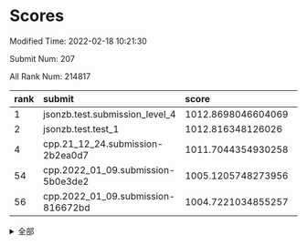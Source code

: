 # Scores

Modified Time: 2022-02-18 10:21:30

Submit Num: 207

All Rank Num: 214817

| rank |               submit               |       score        |       sigma        | pk_num |
| :--- | :--------------------------------- | :----------------- | :----------------- | :----- |
| 1    | jsonzb.test.submission_level_4     | 1012.8698046604069 | 0.8151115882126411 | 4149   |
| 2    | jsonzb.test.test_1                 | 1012.816348126026  | 0.808595603357269  | 4150   |
| 4    | cpp.21_12_24.submission-2b2ea0d7   | 1011.7044354930258 | 0.7817131042008726 | 4149   |
| 54   | cpp.2022_01_09.submission-5b0e3de2 | 1005.1205748273956 | 0.7310961077072418 | 4150   |
| 56   | cpp.2022_01_09.submission-816672bd | 1004.7221034855257 | 0.7103547261450096 | 4148   |


<details>
<summary>全部</summary>

| rank |                 submit                 |       score        |       sigma        | pk_num |
| :--- | :------------------------------------- | :----------------- | :----------------- | :----- |
| 1    | jsonzb.test.submission_level_4         | 1012.8698046604069 | 0.8151115882126411 | 4149   |
| 2    | jsonzb.test.test_1                     | 1012.816348126026  | 0.808595603357269  | 4150   |
| 3    | gobigger.level_3.submission_level_3_6  | 1011.7297271513554 | 0.7662070365453236 | 4148   |
| 4    | cpp.21_12_24.submission-2b2ea0d7       | 1011.7044354930258 | 0.7817131042008726 | 4149   |
| 5    | gobigger.level_3.submission_level_3_23 | 1011.4659177485486 | 0.7587799090242839 | 4152   |
| 6    | gobigger.level_3.submission_level_3_30 | 1011.2147278684556 | 0.7835058347193061 | 4151   |
| 7    | gobigger.level_3.submission_level_3_14 | 1011.1836438020692 | 0.7558997361694753 | 4155   |
| 8    | gobigger.level_3.submission_level_3_13 | 1011.1178985809927 | 0.7722862368565308 | 4147   |
| 9    | gobigger.level_3.submission_level_3_34 | 1011.0405092219542 | 0.781560034998532  | 4149   |
| 10   | gobigger.level_3.submission_level_3_11 | 1010.9880681335753 | 0.7794668397265886 | 4148   |
| 11   | gobigger.level_3.submission_level_3_40 | 1010.919498962073  | 0.77812161234864   | 4155   |
| 12   | gobigger.level_3.submission_level_3_2  | 1010.8675552841441 | 0.7575069717351502 | 4150   |
| 13   | gobigger.level_3.submission_level_3_32 | 1010.8096917718844 | 0.7559688096403483 | 4154   |
| 14   | gobigger.level_3.submission_level_3_41 | 1010.737083630011  | 0.7515600767708176 | 4152   |
| 15   | gobigger.level_3.submission_level_3_27 | 1010.6970930366491 | 0.760336635698057  | 4151   |
| 16   | gobigger.level_3.submission_level_3_15 | 1010.6499343296429 | 0.7646810559534192 | 4149   |
| 17   | gobigger.level_3.submission_level_3_39 | 1010.6476832324296 | 0.753506309375686  | 4150   |
| 18   | gobigger.level_3.submission_level_3_20 | 1010.5685038559433 | 0.7612751380011701 | 4152   |
| 19   | gobigger.level_3.submission_level_3_24 | 1010.5316842926611 | 0.7789464995138734 | 4150   |
| 20   | gobigger.level_3.submission_level_3_47 | 1010.5220992824657 | 0.7558845388378209 | 4151   |
| 21   | gobigger.level_3.submission_level_3_22 | 1010.4967664239234 | 0.7419712146221916 | 4145   |
| 22   | gobigger.level_3.submission_level_3_29 | 1010.4762132255258 | 0.7612648034772264 | 4153   |
| 23   | gobigger.level_3.submission_level_3_49 | 1010.3914360448578 | 0.7767769304834236 | 4152   |
| 24   | gobigger.level_3.submission_level_3_4  | 1010.3659097981368 | 0.8041057131221143 | 4149   |
| 25   | gobigger.level_3.submission_level_3_0  | 1010.2895236596739 | 0.7743127660824101 | 4154   |
| 26   | gobigger.level_3.submission_level_3_5  | 1010.2763545891174 | 0.7500784880118926 | 4148   |
| 27   | gobigger.level_3.submission_level_3_21 | 1010.2494974716885 | 0.7562839888387328 | 4144   |
| 28   | gobigger.level_3.submission_level_3_33 | 1010.1662007338323 | 0.7780004664208352 | 4150   |
| 29   | gobigger.level_3.submission_level_3_48 | 1010.1076162428889 | 0.7671016479263782 | 4154   |
| 30   | gobigger.level_3.submission_level_3_38 | 1010.019593236322  | 0.7545570048884527 | 4142   |
| 31   | gobigger.level_3.submission_level_3_10 | 1010.0153077678871 | 0.7523580685789206 | 4153   |
| 32   | gobigger.level_3.submission_level_3_1  | 1009.9998923230281 | 0.7736401565348175 | 4148   |
| 33   | gobigger.level_3.submission_level_3_26 | 1009.9711798118432 | 0.7576335627133568 | 4154   |
| 34   | gobigger.level_3.submission_level_3_28 | 1009.9505586361068 | 0.747266012858263  | 4147   |
| 35   | gobigger.level_3.submission_level_3_8  | 1009.9417267931716 | 0.7483463538232651 | 4152   |
| 36   | gobigger.level_3.submission_level_3_42 | 1009.9162071453763 | 0.7684204873694164 | 4155   |
| 37   | gobigger.level_3.submission_level_3_45 | 1009.8077452390816 | 0.7609336213229192 | 4149   |
| 38   | gobigger.level_3.submission_level_3_43 | 1009.6784220521351 | 0.7463941990587639 | 4149   |
| 39   | gobigger.level_3.submission_level_3_3  | 1009.6241681156979 | 0.7641285753500238 | 4153   |
| 40   | gobigger.level_3.submission_level_3_25 | 1009.5656188149175 | 0.7467144122621434 | 4152   |
| 41   | gobigger.level_3.submission_level_3_36 | 1009.5549905744239 | 0.7663831092021763 | 4151   |
| 42   | gobigger.level_3.submission_level_3_7  | 1009.5483334604871 | 0.7405921081906213 | 4156   |
| 43   | gobigger.level_3.submission_level_3_44 | 1009.5441643945511 | 0.7712640166509884 | 4154   |
| 44   | gobigger.level_3.submission_level_3_16 | 1009.5201085760859 | 0.7495997680808757 | 4153   |
| 45   | gobigger.level_3.submission_level_3_31 | 1009.4923346669375 | 0.7545534990034022 | 4152   |
| 46   | gobigger.level_3.submission_level_3_37 | 1009.3012866292697 | 0.7765328893938116 | 4150   |
| 47   | gobigger.level_3.submission_level_3_17 | 1008.9110646804625 | 0.7572622501944795 | 4152   |
| 48   | gobigger.level_3.submission_level_3_35 | 1008.8942028628292 | 0.7541859266417923 | 4148   |
| 49   | gobigger.level_3.submission_level_3_46 | 1008.854343195828  | 0.743684541576237  | 4152   |
| 50   | gobigger.level_3.submission_level_3_19 | 1008.8429018520545 | 0.7442581376627362 | 4149   |
| 51   | gobigger.level_3.submission_level_3_12 | 1008.8152656978202 | 0.7598234083659622 | 4153   |
| 52   | gobigger.level_3.submission_level_3_9  | 1008.5188379039121 | 0.7509312780544731 | 4160   |
| 53   | gobigger.level_3.submission_level_3_18 | 1008.5029001747006 | 0.7388770264801492 | 4147   |
| 54   | cpp.2022_01_09.submission-5b0e3de2     | 1005.1205748273956 | 0.7310961077072418 | 4150   |
| 55   | gobigger.level_1.submission_level_1_15 | 1005.0698405527507 | 0.7133370926869533 | 4154   |
| 56   | cpp.2022_01_09.submission-816672bd     | 1004.7221034855257 | 0.7103547261450096 | 4148   |
| 57   | gobigger.level_1.submission_level_1_16 | 1004.6847873169    | 0.7218911025375123 | 4154   |
| 58   | gobigger.level_1.submission_level_1_43 | 1004.580100011489  | 0.7196434787020832 | 4155   |
| 59   | gobigger.level_1.submission_level_1_46 | 1004.3489310368325 | 0.7152785064382654 | 4150   |
| 60   | gobigger.level_1.submission_level_1_10 | 1004.2303113693812 | 0.7329812850900482 | 4155   |
| 61   | gobigger.level_1.submission_level_1_21 | 1004.1932721699853 | 0.7378548548460158 | 4149   |
| 62   | gobigger.level_1.submission_level_1_29 | 1004.1783824788698 | 0.7135360592142096 | 4149   |
| 63   | gobigger.level_1.submission_level_1_35 | 1004.1333541444112 | 0.7178763641641788 | 4152   |
| 64   | gobigger.level_1.submission_level_1_11 | 1003.9042875767003 | 0.7122932350576241 | 4149   |
| 65   | gobigger.level_1.submission_level_1_28 | 1003.802107611997  | 0.7168758326677802 | 4151   |
| 66   | gobigger.level_1.submission_level_1_40 | 1003.8012575261492 | 0.6964340418781606 | 4149   |
| 67   | gobigger.level_1.submission_level_1_24 | 1003.7881283951094 | 0.7256993534707709 | 4148   |
| 68   | gobigger.level_1.submission_level_1_9  | 1003.7598821263026 | 0.7188951603008994 | 4148   |
| 69   | gobigger.level_1.submission_level_1_6  | 1003.7351948532079 | 0.7246807028251662 | 4151   |
| 70   | gobigger.level_1.submission_level_1_49 | 1003.7327422755616 | 0.7237570059929993 | 4150   |
| 71   | gobigger.level_1.submission_level_1_4  | 1003.6876059738834 | 0.7181627396787912 | 4156   |
| 72   | gobigger.level_1.submission_level_1_8  | 1003.6514153586674 | 0.7210575952437868 | 4153   |
| 73   | gobigger.level_1.submission_level_1_1  | 1003.6465944749027 | 0.7158212178990497 | 4150   |
| 74   | gobigger.level_1.submission_level_1_12 | 1003.6453274763185 | 0.717615623518137  | 4153   |
| 75   | gobigger.level_1.submission_level_1_25 | 1003.598783619338  | 0.7176496606643552 | 4150   |
| 76   | gobigger.level_1.submission_level_1_27 | 1003.5834075243177 | 0.7063597748299523 | 4154   |
| 77   | gobigger.level_1.submission_level_1_18 | 1003.5743039378239 | 0.7181694606262278 | 4154   |
| 78   | gobigger.level_1.submission_level_1_13 | 1003.4704250177481 | 0.7166468936073058 | 4155   |
| 79   | gobigger.level_1.submission_level_1_32 | 1003.4661658703637 | 0.7189006560845086 | 4153   |
| 80   | gobigger.level_1.submission_level_1_23 | 1003.4170253366653 | 0.7166998212122072 | 4151   |
| 81   | gobigger.level_1.submission_level_1_14 | 1003.4026466848593 | 0.7146829656034696 | 4153   |
| 82   | gobigger.level_1.submission_level_1_31 | 1003.2953138589941 | 0.7110445638430516 | 4155   |
| 83   | gobigger.level_1.submission_level_1_30 | 1003.2797176637483 | 0.7346307611307652 | 4153   |
| 84   | gobigger.level_1.submission_level_1_5  | 1003.2483439312266 | 0.7108847081399039 | 4150   |
| 85   | gobigger.level_1.submission_level_1_45 | 1003.2398776828759 | 0.7097984746579971 | 4153   |
| 86   | gobigger.level_1.submission_level_1_33 | 1003.2350473297366 | 0.7086955738983793 | 4144   |
| 87   | gobigger.level_1.submission_level_1_22 | 1003.1667585417485 | 0.716942934660513  | 4150   |
| 88   | gobigger.level_1.submission_level_1_34 | 1003.1632671676167 | 0.7153853768283936 | 4150   |
| 89   | gobigger.level_1.submission_level_1_7  | 1003.1397782717988 | 0.711395859461719  | 4150   |
| 90   | gobigger.level_1.submission_level_1_17 | 1003.0741628620165 | 0.7142473265417933 | 4146   |
| 91   | gobigger.level_1.submission_level_1_42 | 1002.7520134743834 | 0.707267440883517  | 4148   |
| 92   | gobigger.level_1.submission_level_1_37 | 1002.7451255408314 | 0.7066217709281942 | 4149   |
| 93   | gobigger.level_1.submission_level_1_44 | 1002.7337507121827 | 0.7165590445133576 | 4159   |
| 94   | gobigger.level_1.submission_level_1_3  | 1002.6764111326796 | 0.7099338261105416 | 4148   |
| 95   | gobigger.level_1.submission_level_1_41 | 1002.5211734458646 | 0.7039287902064769 | 4153   |
| 96   | gobigger.level_1.submission_level_1_19 | 1002.4531474257674 | 0.718980792748078  | 4155   |
| 97   | gobigger.level_1.submission_level_1_20 | 1002.4220397174183 | 0.7099743490314591 | 4151   |
| 98   | gobigger.level_1.submission_level_1_48 | 1002.386797242675  | 0.7059184360616364 | 4153   |
| 99   | gobigger.level_1.submission_level_1_26 | 1002.3799949375651 | 0.7089588451914745 | 4151   |
| 100  | gobigger.level_1.submission_level_1_47 | 1002.3612138396592 | 0.7183243732631378 | 4153   |
| 101  | gobigger.level_1.submission_level_1_36 | 1002.3192459725134 | 0.7141509062380665 | 4145   |
| 102  | gobigger.level_1.submission_level_1_2  | 1002.1464968543347 | 0.7226610461618762 | 4149   |
| 103  | gobigger.level_1.submission_level_1_0  | 1002.0172894580693 | 0.7151991460909644 | 4155   |
| 104  | gobigger.level_1.submission_level_1_39 | 1001.8506567086655 | 0.7148043684345965 | 4153   |
| 105  | gobigger.level_1.submission_level_1_38 | 1001.821007415104  | 0.711685363527058  | 4150   |
| 106  | gobigger.random.submission_random_2    | 997.840410801785   | 0.6982713250470604 | 4154   |
| 107  | gobigger.random.submission_random_27   | 997.1098832320494  | 0.7105252706639892 | 4149   |
| 108  | gobigger.random.submission_random_9    | 996.7408322232301  | 0.723005647479581  | 4149   |
| 109  | gobigger.random.submission_random_22   | 996.7397964888755  | 0.6973229859365716 | 4149   |
| 110  | gobigger.random.submission_random_16   | 996.6813475143283  | 0.7145099915812508 | 4154   |
| 111  | gobigger.random.submission_random_4    | 996.6470339298808  | 0.7122130971562955 | 4152   |
| 112  | gobigger.random.submission_random_1    | 996.6175778682324  | 0.7060857905094263 | 4152   |
| 113  | gobigger.random.submission_random_34   | 996.603402227696   | 0.7200825136078219 | 4149   |
| 114  | gobigger.random.submission_random_45   | 996.5391105279629  | 0.7216764432949222 | 4150   |
| 115  | gobigger.random.submission_random_15   | 996.5205968995429  | 0.7278891305235748 | 4154   |
| 116  | gobigger.random.submission_random_41   | 996.4639775907187  | 0.7115931364116724 | 4153   |
| 117  | gobigger.random.submission_random_17   | 996.4032018677185  | 0.715541386054898  | 4155   |
| 118  | gobigger.random.submission_random_32   | 996.2217056654899  | 0.7065389522205656 | 4152   |
| 119  | gobigger.random.submission_random_37   | 996.2036701558056  | 0.7166676755031635 | 4148   |
| 120  | gobigger.random.submission_random_14   | 996.1797580199462  | 0.7248563344323181 | 4154   |
| 121  | gobigger.random.submission_random_20   | 996.1685864429959  | 0.7094040445766258 | 4154   |
| 122  | gobigger.random.submission_random_29   | 996.0858641868311  | 0.7127143195870758 | 4148   |
| 123  | gobigger.random.submission_random_12   | 996.0719784485917  | 0.7135773995049022 | 4152   |
| 124  | gobigger.random.submission_random_25   | 996.0500931829811  | 0.7172079966623045 | 4152   |
| 125  | gobigger.random.submission_random_18   | 996.0449753025437  | 0.7197305942480157 | 4152   |
| 126  | gobigger.random.submission_random_26   | 996.0440751435683  | 0.7120245706136954 | 4153   |
| 127  | gobigger.random.submission_random_21   | 996.0276063583689  | 0.7132397025331935 | 4143   |
| 128  | gobigger.random.submission_random_7    | 995.993751302481   | 0.7136194083979459 | 4152   |
| 129  | gobigger.random.submission_random_40   | 995.9821046393564  | 0.7249203305402924 | 4147   |
| 130  | gobigger.random.submission_random_48   | 995.9133406685693  | 0.7088171603260204 | 4145   |
| 131  | gobigger.random.submission_random_10   | 995.8836231308894  | 0.7145957136741007 | 4152   |
| 132  | gobigger.random.submission_random_49   | 995.8580599616042  | 0.7134977098653852 | 4152   |
| 133  | gobigger.random.submission_random_5    | 995.8514775314032  | 0.7322590654301461 | 4151   |
| 134  | gobigger.random.submission_random_11   | 995.7217472142677  | 0.7221357589078947 | 4146   |
| 135  | gobigger.random.submission_random_31   | 995.6953834137879  | 0.7145057219846985 | 4153   |
| 136  | gobigger.random.submission_random_44   | 995.6758986828444  | 0.7074789952243938 | 4150   |
| 137  | gobigger.random.submission_random_23   | 995.6530671619106  | 0.7071716945017232 | 4146   |
| 138  | gobigger.random.submission_random_33   | 995.5960260354693  | 0.7124936887124051 | 4146   |
| 139  | gobigger.random.submission_random_35   | 995.534819331029   | 0.7173185341524941 | 4151   |
| 140  | gobigger.random.submission_random_19   | 995.5124089082689  | 0.7265628800688633 | 4153   |
| 141  | gobigger.random.submission_random_42   | 995.4015717070715  | 0.7118478032849126 | 4152   |
| 142  | gobigger.random.submission_random_0    | 995.3877787923748  | 0.7238773648529737 | 4152   |
| 143  | gobigger.random.submission_random_8    | 995.3211421028088  | 0.7088434065559877 | 4152   |
| 144  | gobigger.random.submission_random_6    | 995.2952583640471  | 0.7233451414187463 | 4153   |
| 145  | gobigger.random.submission_random_43   | 995.2683239609416  | 0.7103918179162086 | 4150   |
| 146  | gobigger.random.submission_random_13   | 995.2499392269848  | 0.7250764038080302 | 4158   |
| 147  | gobigger.random.submission_random_39   | 995.2213970434551  | 0.7006203252468134 | 4151   |
| 148  | gobigger.random.submission_random_46   | 995.0913425908687  | 0.7297328111225557 | 4150   |
| 149  | gobigger.random.submission_random_38   | 995.0670840378318  | 0.7073646805272364 | 4156   |
| 150  | gobigger.random.submission_random_28   | 995.036638595345   | 0.6978457094716706 | 4144   |
| 151  | gobigger.random.submission_random_30   | 994.9425152261998  | 0.7421635855096206 | 4150   |
| 152  | gobigger.level_2.submission_level_2_17 | 994.9176258490323  | 0.7191163215917847 | 4146   |
| 153  | gobigger.random.submission_random_3    | 994.855838257417   | 0.7232611274462034 | 4151   |
| 154  | gobigger.random.submission_random_24   | 994.6284155100714  | 0.7021187276321686 | 4152   |
| 155  | gobigger.random.submission_random_36   | 994.419853062194   | 0.7190891268611641 | 4150   |
| 156  | gobigger.level_2.submission_level_2_18 | 994.3366358964486  | 0.7333341668255262 | 4150   |
| 157  | gobigger.level_2.submission_level_2_29 | 994.2874557607588  | 0.7427663406489537 | 4152   |
| 158  | gobigger.random.submission_random_47   | 994.2418781526607  | 0.7091591529111101 | 4154   |
| 159  | gobigger.level_2.submission_level_2_30 | 993.5605814096576  | 0.73142863770722   | 4150   |
| 160  | gobigger.level_2.submission_level_2_47 | 993.3720676578927  | 0.7303438273444158 | 4150   |
| 161  | gobigger.level_2.submission_level_2_13 | 993.343627829809   | 0.7288018511202414 | 4149   |
| 162  | gobigger.level_2.submission_level_2_2  | 993.1468466396782  | 0.7316949787956027 | 4157   |
| 163  | gobigger.level_2.submission_level_2_46 | 993.0681163214782  | 0.7466732022613423 | 4152   |
| 164  | gobigger.level_2.submission_level_2_40 | 993.0163320032658  | 0.725342551864008  | 4152   |
| 165  | gobigger.level_2.submission_level_2_7  | 992.9001718950669  | 0.7337932420279689 | 4151   |
| 166  | gobigger.level_2.submission_level_2_28 | 992.8854154352568  | 0.7462319167629315 | 4151   |
| 167  | gobigger.level_2.submission_level_2_19 | 992.8849724286364  | 0.7408334412091886 | 4156   |
| 168  | gobigger.level_2.submission_level_2_36 | 992.8499700492198  | 0.7259628109635604 | 4152   |
| 169  | gobigger.level_2.submission_level_2_26 | 992.8065920578979  | 0.7352944928766735 | 4154   |
| 170  | gobigger.level_2.submission_level_2_24 | 992.7280556798149  | 0.7402366409990727 | 4151   |
| 171  | gobigger.level_2.submission_level_2_25 | 992.6500499582625  | 0.7434070678338626 | 4150   |
| 172  | gobigger.level_2.submission_level_2_27 | 992.6481098320775  | 0.7313563922454047 | 4149   |
| 173  | gobigger.level_2.submission_level_2_3  | 992.6110468672302  | 0.7446981554909782 | 4150   |
| 174  | gobigger.level_2.submission_level_2_43 | 992.4857704534297  | 0.7436435916836751 | 4149   |
| 175  | gobigger.level_2.submission_level_2_22 | 992.444170570335   | 0.7367204486868466 | 4147   |
| 176  | gobigger.level_2.submission_level_2_34 | 992.3971000506295  | 0.7548618195783425 | 4152   |
| 177  | gobigger.level_2.submission_level_2_37 | 992.3757542045118  | 0.7406183841974653 | 4151   |
| 178  | gobigger.level_2.submission_level_2_48 | 992.3486121974546  | 0.7334308384897434 | 4152   |
| 179  | gobigger.level_2.submission_level_2_33 | 992.2863452402875  | 0.7652434793980298 | 4152   |
| 180  | gobigger.level_2.submission_level_2_15 | 992.0104240581645  | 0.7582644301352094 | 4146   |
| 181  | gobigger.level_2.submission_level_2_42 | 991.9930073097045  | 0.7525441240381757 | 4146   |
| 182  | gobigger.level_2.submission_level_2_21 | 991.9914560554812  | 0.7463906925886152 | 4149   |
| 183  | gobigger.level_2.submission_level_2_8  | 991.8001404282978  | 0.7305359104061261 | 4149   |
| 184  | gobigger.level_2.submission_level_2_49 | 991.7898302852243  | 0.7377259050851955 | 4154   |
| 185  | gobigger.level_2.submission_level_2_35 | 991.7016525809521  | 0.7556004715080479 | 4155   |
| 186  | gobigger.level_2.submission_level_2_5  | 991.6767256901368  | 0.7299580571823805 | 4150   |
| 187  | gobigger.level_2.submission_level_2_14 | 991.6205748795313  | 0.7430623238506339 | 4151   |
| 188  | gobigger.level_2.submission_level_2_4  | 991.5908235205245  | 0.7612717823988564 | 4150   |
| 189  | gobigger.level_2.submission_level_2_12 | 991.4712490032869  | 0.756077576170709  | 4150   |
| 190  | gobigger.level_2.submission_level_2_31 | 991.3930698965978  | 0.7484776147952386 | 4152   |
| 191  | gobigger.level_2.submission_level_2_9  | 991.3823028150404  | 0.758436295827877  | 4152   |
| 192  | gobigger.level_2.submission_level_2_32 | 991.3288213802211  | 0.7734691948634704 | 4153   |
| 193  | gobigger.level_2.submission_level_2_10 | 991.2722967432613  | 0.7448792440686421 | 4151   |
| 194  | gobigger.level_2.submission_level_2_6  | 991.2157493463754  | 0.7226459694729054 | 4157   |
| 195  | gobigger.level_2.submission_level_2_0  | 991.1316063486767  | 0.7604659591311755 | 4148   |
| 196  | gobigger.level_2.submission_level_2_38 | 991.0984746456061  | 0.7617903434513323 | 4153   |
| 197  | gobigger.level_2.submission_level_2_11 | 991.0306976441777  | 0.7474018111844559 | 4149   |
| 198  | gobigger.level_2.submission_level_2_16 | 990.8951086816164  | 0.7867916657952062 | 4152   |
| 199  | gobigger.level_2.submission_level_2_41 | 990.6557980941927  | 0.7657160337146016 | 4158   |
| 200  | gobigger.level_2.submission_level_2_20 | 990.611933871021   | 0.7546226452841268 | 4153   |
| 201  | gobigger.level_2.submission_level_2_45 | 990.2616666343117  | 0.7756233052527771 | 4152   |
| 202  | gobigger.level_2.submission_level_2_39 | 990.0919645001987  | 0.7562265848003967 | 4150   |
| 203  | gobigger.level_2.submission_level_2_1  | 990.0401694917683  | 0.7504392526446018 | 4158   |
| 204  | gobigger.level_2.submission_level_2_23 | 989.7202853234271  | 0.735819762532722  | 4149   |
| 205  | gobigger.level_2.submission_level_2_44 | 989.3513512571143  | 0.7967664936836725 | 4151   |
| 206  | gobigger.none.submission_none_1        | 978.2071816185148  | 1.2603421967095434 | 4153   |
| 207  | gobigger.none.submission_none_0        | 976.367815835732   | 1.4861614666460619 | 4149   |

</details>